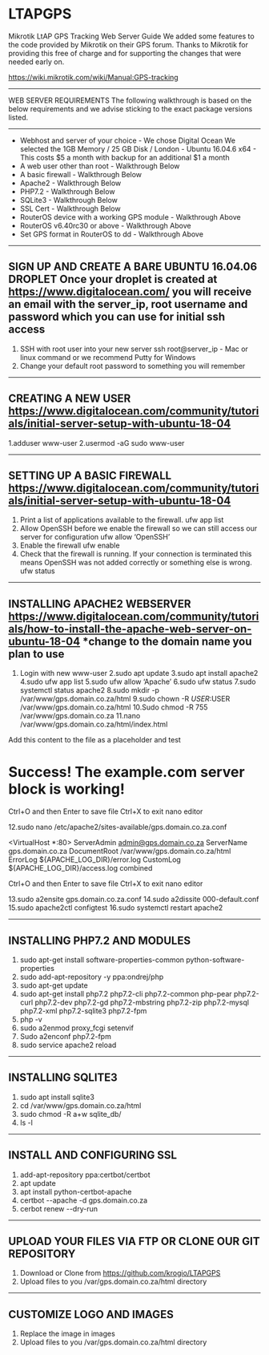 # LTAPGPS
Mikrotik LtAP GPS Tracking Web Server Guide
We added some features to the code provided by Mikrotik on their GPS forum. Thanks to Mikrotik for providing this free of charge and for supporting the changes that were needed early on.

https://wiki.mikrotik.com/wiki/Manual:GPS-tracking

-------------------------------------------------------------------------------
WEB SERVER REQUIREMENTS
The following walkthrough is based on the below requirements and we advise sticking to the exact package versions listed.

-------------------------------------------------------------------------------
* Webhost and server of your choice - We chose Digital Ocean
We selected the 1GB Memory / 25 GB Disk / London - Ubuntu 16.04.6 x64 - This costs $5 a month with backup for an additional $1 a month
* A web user other than root - Walkthrough Below
* A basic firewall - Walkthrough Below
* Apache2 - Walkthrough Below
* PHP7.2 - Walkthrough Below
* SQLite3 - Walkthrough Below
* SSL Cert - Walkthrough Below
* RouterOS device with a working GPS module - Walkthrough Above
* RouterOS v6.40rc30 or above - Walkthrough Above
* Set GPS format in RouterOS to dd - Walkthrough Above

-------------------------------------------------------------------------------
SIGN UP AND CREATE A BARE UBUNTU 16.04.06 DROPLET
Once your droplet is created at https://www.digitalocean.com/ you will receive an email with the server_ip, root username and password which you can use for initial ssh access
-------------------------------------------------------------------------------
1. SSH with root user into your new server
ssh root@server_ip - Mac or linux command 
or we recommend Putty for Windows
2. Change your default root password to something you will remember

-------------------------------------------------------------------------------
CREATING A NEW USER
https://www.digitalocean.com/community/tutorials/initial-server-setup-with-ubuntu-18-04
-------------------------------------------------------------------------------
1.adduser www-user
2.usermod -aG sudo www-user

-------------------------------------------------------------------------------
SETTING UP A BASIC FIREWALL
https://www.digitalocean.com/community/tutorials/initial-server-setup-with-ubuntu-18-04
-------------------------------------------------------------------------------
1. Print a list of applications available to the firewall.
	ufw app list
2. Allow OpenSSH before we enable the firewall so we can still access our server for configuration
	ufw allow ‘OpenSSH’
3. Enable the firewall
	ufw enable
4. Check that the firewall is running. If your connection is terminated this means OpenSSH was not added correctly 
or something else is wrong.
	ufw status

-------------------------------------------------------------------------------
INSTALLING APACHE2 WEBSERVER
https://www.digitalocean.com/community/tutorials/how-to-install-the-apache-web-server-on-ubuntu-18-04
*change to the domain name you plan to use
-------------------------------------------------------------------------------
1. Login with new www-user
2.sudo apt update
3.sudo apt install apache2
4.sudo ufw app list
5.sudo ufw allow ‘Apache’
6.sudo ufw status
7.sudo systemctl status apache2
8.sudo mkdir -p /var/www/gps.domain.co.za/html
9.sudo chown -R $USER:$USER /var/www/gps.domain.co.za/html
10.Sudo chmod -R 755 /var/www/gps.domain.co.za
11.nano /var/www/gps.domain.co.za/html/index.html

Add this content to the file as a placeholder and test

<html>
    <head>
        <title>Welcome to Example.com!</title>
    </head>
    <body>
        <h1>Success!  The example.com server block is working!</h1>
    </body>
</html>

Ctrl+O and then Enter to save file
Ctrl+X to exit nano editor

12.sudo nano /etc/apache2/sites-available/gps.domain.co.za.conf

<VirtualHost *:80>
    ServerAdmin admin@gps.domain.co.za
    ServerName gps.domain.co.za
    DocumentRoot /var/www/gps.domain.co.za/html
    ErrorLog ${APACHE_LOG_DIR}/error.log
    CustomLog ${APACHE_LOG_DIR}/access.log combined
</VirtualHost>

Ctrl+O and then Enter to save file
Ctrl+X to exit nano editor

13.sudo a2ensite gps.domain.co.za.conf
14.sudo a2dissite 000-default.conf
15.sudo apache2ctl configtest
16.sudo systemctl restart apache2

-------------------------------------------------------------------------------
INSTALLING PHP7.2 AND MODULES
-------------------------------------------------------------------------------
1. sudo apt-get install software-properties-common python-software-properties
2. sudo add-apt-repository -y ppa:ondrej/php
3. sudo apt-get update
4. sudo apt-get install php7.2 php7.2-cli php7.2-common php-pear php7.2-curl php7.2-dev php7.2-gd php7.2-mbstring php7.2-zip php7.2-mysql php7.2-xml php7.2-sqlite3 php7.2-fpm
5. php -v
6. sudo a2enmod proxy_fcgi setenvif
7. Sudo a2enconf php7.2-fpm
8. sudo service apache2 reload

-------------------------------------------------------------------------------
INSTALLING SQLITE3
-------------------------------------------------------------------------------
1. sudo apt install sqlite3
2. cd /var/www/gps.domain.co.za/html
4. sudo chmod -R a+w sqlite_db/
5. ls -l

-------------------------------------------------------------------------------
INSTALL AND CONFIGURING SSL
-------------------------------------------------------------------------------
1. add-apt-repository ppa:certbot/certbot
2. apt update
3. apt install python-certbot-apache
4. certbot --apache -d gps.domain.co.za
5. cerbot renew --dry-run

-------------------------------------------------------------------------------
UPLOAD YOUR FILES VIA FTP OR CLONE OUR GIT REPOSITORY
-------------------------------------------------------------------------------
1. Download or Clone from https://github.com/krogio/LTAPGPS
2. Upload files to you /var/gps.domain.co.za/html directory

-------------------------------------------------------------------------------
CUSTOMIZE LOGO AND IMAGES
-------------------------------------------------------------------------------
1. Replace the image in images
2. Upload files to you /var/gps.domain.co.za/html directory
